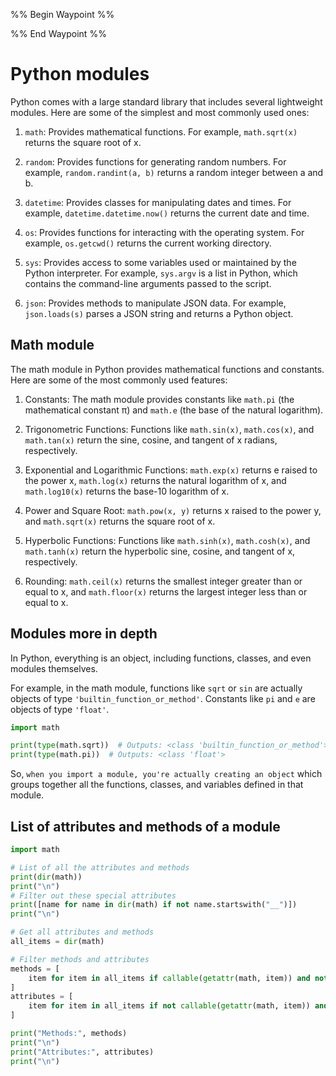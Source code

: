 %% Begin Waypoint %%


%% End Waypoint %%

# Python modules

Python comes with a large standard library that includes several lightweight modules. Here are some of the simplest and most commonly used ones:

1. `math`: Provides mathematical functions. For example, `math.sqrt(x)` returns the square root of x.

2. `random`: Provides functions for generating random numbers. For example, `random.randint(a, b)` returns a random integer between a and b.

3. `datetime`: Provides classes for manipulating dates and times. For example, `datetime.datetime.now()` returns the current date and time.

4. `os`: Provides functions for interacting with the operating system. For example, `os.getcwd()` returns the current working directory.

5. `sys`: Provides access to some variables used or maintained by the Python interpreter. For example, `sys.argv` is a list in Python, which contains the command-line arguments passed to the script.

6. `json`: Provides methods to manipulate JSON data. For example, `json.loads(s)` parses a JSON string and returns a Python object.

## Math module

The math module in Python provides mathematical functions and constants. Here are some of the most commonly used features:

1. Constants: The math module provides constants like `math.pi` (the mathematical constant π) and `math.e` (the base of the natural logarithm).

2. Trigonometric Functions: Functions like `math.sin(x)`, `math.cos(x)`, and `math.tan(x)` return the sine, cosine, and tangent of x radians, respectively.

3. Exponential and Logarithmic Functions: `math.exp(x)` returns e raised to the power x, `math.log(x)` returns the natural logarithm of x, and `math.log10(x)` returns the base-10 logarithm of x.

4. Power and Square Root: `math.pow(x, y)` returns x raised to the power y, and `math.sqrt(x)` returns the square root of x.

5. Hyperbolic Functions: Functions like `math.sinh(x)`, `math.cosh(x)`, and `math.tanh(x)` return the hyperbolic sine, cosine, and tangent of x, respectively.

6. Rounding: `math.ceil(x)` returns the smallest integer greater than or equal to x, and `math.floor(x)` returns the largest integer less than or equal to x.

## Modules more in depth

In Python, everything is an object, including functions, classes, and even modules themselves.

For example, in the math module, functions like `sqrt` or `sin` are actually objects of type `'builtin_function_or_method'`. Constants like `pi` and `e` are objects of type `'float'`.

```python
import math

print(type(math.sqrt))  # Outputs: <class 'builtin_function_or_method'>
print(type(math.pi))  # Outputs: <class 'float'>
```

So, `when you import a module, you're actually creating an object` which groups together all the functions, classes, and variables defined in that module.

## List of attributes and methods of a module

```python
import math

# List of all the attributes and methods
print(dir(math))
print("\n")
# Filter out these special attributes
print([name for name in dir(math) if not name.startswith("__")])
print("\n")

# Get all attributes and methods
all_items = dir(math)

# Filter methods and attributes
methods = [
    item for item in all_items if callable(getattr(math, item)) and not item.startswith("__")
]
attributes = [
    item for item in all_items if not callable(getattr(math, item)) and not item.startswith("__")
]

print("Methods:", methods)
print("\n")
print("Attributes:", attributes)
print("\n")
```
